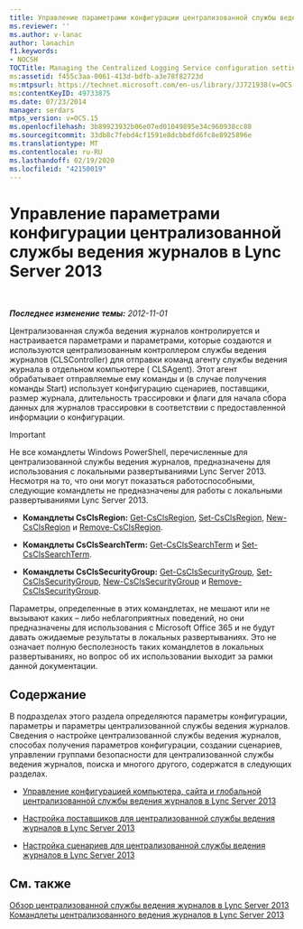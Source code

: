 ```yaml
---
title: Управление параметрами конфигурации централизованной службы ведения журналов
ms.reviewer: ''
ms.author: v-lanac
author: lanachin
f1.keywords:
- NOCSH
TOCTitle: Managing the Centralized Logging Service configuration settings
ms:assetid: f455c3aa-0061-413d-bdfb-a3e78f82723d
ms:mtpsurl: https://technet.microsoft.com/en-us/library/JJ721938(v=OCS.15)
ms:contentKeyID: 49733875
ms.date: 07/23/2014
manager: serdars
mtps_version: v=OCS.15
ms.openlocfilehash: 3b89923932b06e07ed01049895e34c960938cc88
ms.sourcegitcommit: 33db8c7febd4cf1591e8dcbbdfd6fc8e8925896e
ms.translationtype: MT
ms.contentlocale: ru-RU
ms.lasthandoff: 02/19/2020
ms.locfileid: "42150019"
---
```

<div data-xmlns="http://www.w3.org/1999/xhtml">

<div class="topic" data-xmlns="http://www.w3.org/1999/xhtml" data-msxsl="urn:schemas-microsoft-com:xslt" data-cs="http://msdn.microsoft.com/">

<div data-asp="https://msdn2.microsoft.com/asp">

# <a name="managing-the-centralized-logging-service-configuration-settings-in-lync-server-2013"></a>Управление параметрами конфигурации централизованной службы ведения журналов в Lync Server 2013

</div>

<div id="mainSection">

<div id="mainBody">

<span> </span>

_**Последнее изменение темы:** 2012-11-01_

Централизованная служба ведения журналов контролируется и настраивается параметрами и параметрами, которые создаются и используются централизованным контроллером службы ведения журналов (CLSController) для отправки команд агенту службы ведения журнала в отдельном компьютере ( CLSAgent). Этот агент обрабатывает отправляемые ему команды и (в случае получения команды Start) использует конфигурацию сценариев, поставщики, размер журнала, длительность трассировки и флаги для начала сбора данных для журналов трассировки в соответствии с предоставленной информации о конфигурации.

<div>


> [!IMPORTANT]
> Не все командлеты Windows PowerShell, перечисленные для централизованной службы ведения журналов, предназначены для использования с локальными развертываниями Lync Server 2013. Несмотря на то, что они могут показаться работоспособными, следующие командлеты не предназначены для работы с локальными развертываниями Lync Server 2013. 
> <UL>
> <LI>
> <P><STRONG>Командлеты CsClsRegion:</STRONG> <A href="https://technet.microsoft.com/library/JJ204879(v=OCS.15)">Get-CsClsRegion</A>, <A href="https://technet.microsoft.com/library/JJ204746(v=OCS.15)">Set-CsClsRegion</A>, <A href="https://technet.microsoft.com/library/JJ204658(v=OCS.15)">New-CsClsRegion</A> и <A href="https://technet.microsoft.com/library/JJ204971(v=OCS.15)">Remove-CsClsRegion</A>.</P>
> <LI>
> <P><STRONG>Командлеты CsClsSearchTerm:</STRONG> <A href="https://technet.microsoft.com/library/JJ205061(v=OCS.15)">Get-CsClsSearchTerm</A> и <A href="https://technet.microsoft.com/library/JJ204911(v=OCS.15)">Set-CsClsSearchTerm</A>.</P>
> <LI>
> <P><STRONG>Командлеты CsClsSecurityGroup:</STRONG> <A href="https://technet.microsoft.com/library/JJ205285(v=OCS.15)">Get-CsClsSecurityGroup</A>, <A href="https://technet.microsoft.com/library/JJ204700(v=OCS.15)">Set-CsClsSecurityGroup</A>, <A href="https://technet.microsoft.com/library/JJ205359(v=OCS.15)">New-CsClsSecurityGroup</A> и <A href="https://technet.microsoft.com/library/JJ204958(v=OCS.15)">Remove-CsClsSecurityGroup</A>.</P></LI></UL>Параметры, определенные в этих командлетах, не мешают или не вызывают каких – либо неблагоприятных поведений, но они предназначены для использования с Microsoft Office 365 и не будут давать ожидаемые результаты в локальных развертываниях. Это не означает полную бесполезность таких командлетов в локальных развертываниях, но вопрос об их использовании выходит за рамки данной документации.



</div>

<div>

## <a name="in-this-section"></a>Содержание

В подразделах этого раздела определяются параметры конфигурации, параметры и параметры централизованной службы ведения журналов. Сведения о настройке централизованной службы ведения журналов, способах получения параметров конфигурации, создании сценариев, управлении группами безопасности для централизованной службы ведения журналов, поиска и многого другого, содержатся в следующих разделах.

  - [Управление конфигурацией компьютера, сайта и глобальной централизованной службы ведения журналов в Lync Server 2013](lync-server-2013-managing-computer-site-and-global-centralized-logging-service-configuration.md)

  - [Настройка поставщиков для централизованной службы ведения журналов в Lync Server 2013](lync-server-2013-configuring-providers-for-centralized-logging-service.md)

  - [Настройка сценариев для централизованной службы ведения журналов в Lync Server 2013](lync-server-2013-configuring-scenarios-for-the-centralized-logging-service.md)

</div>

<div>

## <a name="see-also"></a>См. также


[Обзор централизованной службы ведения журналов в Lync Server 2013](lync-server-2013-overview-of-the-centralized-logging-service.md)  
[Командлеты централизованного ведения журналов в Lync Server 2013](lync-server-2013-centralized-logging-cmdlets.md)  
  

</div>

</div>

<span> </span>

</div>

</div>

</div>

